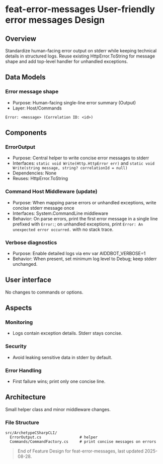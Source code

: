 # feat-error-messages User-friendly error messages Design 

## Overview

Standardize human-facing error output on stderr while keeping technical details in structured logs. Reuse existing HttpError.ToString for message shape and add top-level handler for unhandled exceptions.

## Data Models

### Error message shape

- Purpose: Human-facing single-line error summary (Output)
- Layer: Host/Commands

```
Error: <message> (Correlation ID: <id>)
```

## Components

### ErrorOutput

- Purpose: Central helper to write concise error messages to stderr
- Interfaces: `static void Write(Http.HttpError err)` and `static void Write(string message, string? correlationId = null)`
- Dependencies: None
- Reuses: HttpError.ToString

### Command Host Middleware (update)

- Purpose: When mapping parse errors or unhandled exceptions, write concise stderr message once
- Interfaces: System.CommandLine middleware
- Behavior: On parse errors, print the first error message in a single line prefixed with `Error:`; on unhandled exceptions, print `Error: An unexpected error occurred.` with no stack trace.

### Verbose diagnostics

- Purpose: Enable detailed logs via env var AIDDBOT_VERBOSE=1
- Behavior: When present, set minimum log level to Debug; keep stderr unchanged.

## User interface

No changes to commands or options.

## Aspects

### Monitoring

- Logs contain exception details. Stderr stays concise.

### Security

- Avoid leaking sensitive data in stderr by default.

### Error Handling

- First failure wins; print only one concise line.

## Architecture

Small helper class and minor middleware changes.

### File Structure

```
src/ArchetypeCSharpCLI/
  ErrorOutput.cs                 # helper
  Commands/CommandFactory.cs     # print concise messages on errors
```

> End of Feature Design for feat-error-messages, last updated 2025-08-28.
